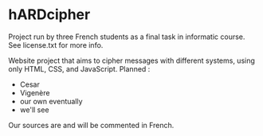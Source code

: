 # hARDcipher
Project run by three French students as a final task in informatic course.
See license.txt for more info.

Website project that aims to cipher messages with different systems, using only HTML, CSS, and JavaScript.
Planned :

+ Cesar
+ Vigenère
+ our own eventually
+ we'll see

Our sources are and will be commented in French.
